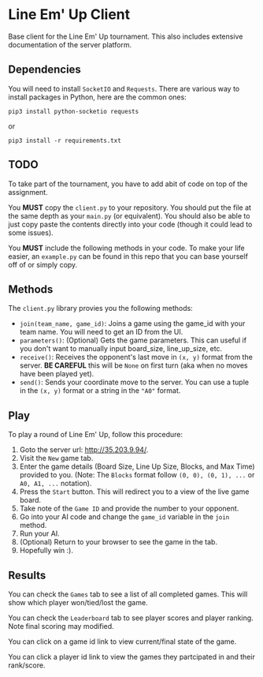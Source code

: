# Line Em' Up Client

Base client for the Line Em' Up tournament. This also includes extensive documentation of the server platform.

## Dependencies

You will need to install `SocketIO` and `Requests`. There are various way to install packages in Python, here are the common ones:

```
pip3 install python-socketio requests
```

or

```
pip3 install -r requirements.txt
```

## TODO

To take part of the tournament, you have to add abit of code on top of the assignment. 

You **MUST** copy the `client.py` to your repository. You should put the file at the same depth as your `main.py` (or equivalent). You should also be able to just copy paste the contents directly into your code (though it could lead to some issues).

You **MUST** include the following methods in your code. To make your life easier, an `example.py` can be found in this repo that you can base yourself off of or simply copy.

## Methods

The `client.py` library provies you the following methods:

- `join(team_name, game_id)`: Joins a game using the game_id with your team name. You will need to get an ID from the UI.
- `parameters()`: (Optional) Gets the game parameters. This can useful if you don't want to manually input board_size, line_up_size, etc.
- `receive()`: Receives the opponent's last move in `(x, y)` format from the server. **BE CAREFUL** this will be `None` on first turn (aka when no moves have been played yet).
- `send()`: Sends your coordinate move to the server. You can use a tuple in the `(x, y)` format or a string in the `"A0"` format.  

## Play

To play a round of Line Em' Up, follow this procedure:

1) Goto the server url: http://35.203.9.94/.
2) Visit the `New` game tab.
3) Enter the game details (Board Size, Line Up Size, Blocks, and Max Time) provided to you. (Note: The `Blocks` format follow `(0, 0), (0, 1), ...` or `A0, A1, ...` notation).
4) Press the `Start` button. This will redirect you to a view of the live game board.
5) Take note of the `Game ID` and provide the number to your opponent.
6) Go into your AI code and change the `game_id` variable in the `join` method.
7) Run your AI.
8) (Optional) Return to your browser to see the game in the tab.
9) Hopefully win :).

## Results

You can check the `Games` tab to see a list of all completed games. This will show which player won/tied/lost the game.

You can check the `Leaderboard` tab to see player scores and player ranking. Note final scoring may modified.

You can click on a game id link to view current/final state of the game. 

You can click a player id link to view the games they partcipated in and their rank/score.
